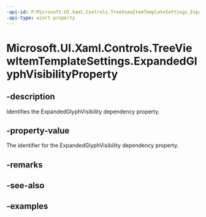 ```yaml
---
-api-id: P:Microsoft.UI.Xaml.Controls.TreeViewItemTemplateSettings.ExpandedGlyphVisibilityProperty
-api-type: winrt property
---
```

<!-- Property syntax.
public DependencyProperty ExpandedGlyphVisibilityProperty { get; }
-->

# Microsoft.UI.Xaml.Controls.TreeViewItemTemplateSettings.ExpandedGlyphVisibilityProperty


## -description

Identifies the ExpandedGlyphVisibility dependency property.


## -property-value

The identifier for the ExpandedGlyphVisibility dependency property.


## -remarks


## -see-also


## -examples



